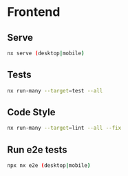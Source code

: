 # Frontend

## Serve

```sh
nx serve (desktop|mobile)
```

## Tests

```sh
nx run-many --target=test --all
```

## Code Style

```sh
nx run-many --target=lint --all --fix
```

## Run e2e tests

```sh
npx nx e2e (desktop|mobile)
```
